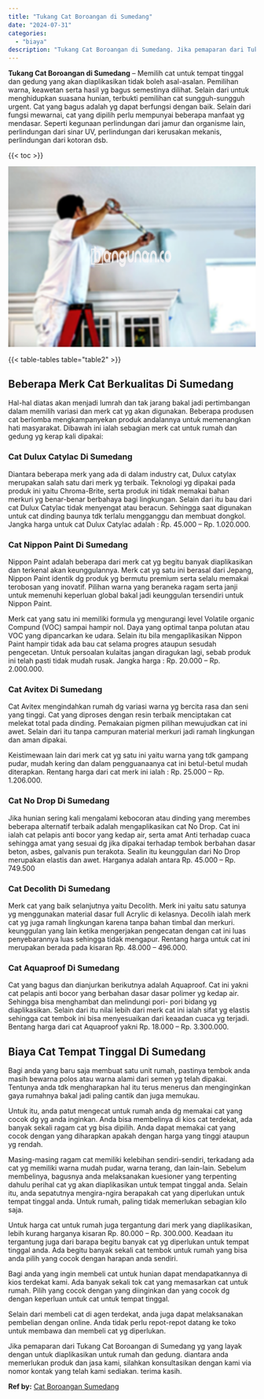 ```yaml
---
title: "Tukang Cat Boroangan di Sumedang"
date: "2024-07-31"
categories: 
  - "biaya"
description: "Tukang Cat Boroangan di Sumedang. Jika pemaparan dari Tukang Cat Boroangan di Sumedang yg yang layak dengan untuk diaplikasikan untuk rumah dan gedung. diant..."
---
```


**Tukang Cat Boroangan di Sumedang** – Memilih cat untuk tempat tinggal dan gedung yang akan diaplikasikan tidak boleh asal-asalan. Pemilihan warna, keawetan serta hasil yg bagus semestinya dilihat. Selain dari untuk menghidupkan suasana hunian, terbukti pemilihan cat sungguh-sungguh urgent. Cat yang bagus adalah yg dapat berfungsi dengan baik. Selain dari fungsi mewarnai, cat yang dipilih perlu mempunyai beberapa manfaat yg mendasar. Seperti kegunaan perlindungan dari jamur dan organisme lain, perlindungan dari sinar UV, perlindungan dari kerusakan mekanis, perlindungan dari kotoran dsb.

{{< toc >}}

![Tukang Cat Boroangan di Sumedang](/images/jasa-cat-murah17.png)

{{< table-tables table="table2" >}}

## Beberapa Merk Cat Berkualitas Di Sumedang

Hal-hal diatas akan menjadi lumrah dan tak jarang bakal jadi pertimbangan dalam memilih variasi dan merk cat yg akan digunakan. Beberapa produsen cat berlomba mengkampanyekan produk andalannya untuk memenangkan hati masyarakat. Dibawah ini ialah sebagian merk cat untuk rumah dan gedung yg kerap kali dipakai:

### Cat Dulux Catylac Di Sumedang

Diantara beberapa merk yang ada di dalam industry cat, Dulux catylax merupakan salah satu dari merk yg terbaik. Teknologi yg dipakai pada produk ini yaitu Chroma-Brite, serta produk ini tidak memakai bahan merkuri yg benar-benar berbahaya bagi lingkungan. Selain dari itu bau dari cat Dulux Catylac tidak menyengat atau beracun. Sehingga saat digunakan untuk cat dinding baunya tdk terlalu mengganggu dan membuat dongkol. Jangka harga untuk cat Dulux Catylac adalah : Rp. 45.000 – Rp. 1.020.000.

### Cat Nippon Paint Di Sumedang

Nippon Paint adalah beberapa dari merk cat yg begitu banyak diaplikasikan dan terkenal akan keunggulannya. Merk cat yg satu ini berasal dari Jepang, Nippon Paint identik dg produk yg bermutu premium serta selalu memakai terobosan yang inovatif. Pilihan warna yang beraneka ragam serta janji untuk memenuhi keperluan global bakal jadi keunggulan tersendiri untuk Nippon Paint.

Merk cat yang satu ini memiliki formula yg mengurangi level Volatile organic Compund (VOC) sampai hampir nol. Daya yang optimal tanpa polutan atau VOC yang dipancarkan ke udara. Selain itu bila mengaplikasikan Nippon Paint hampir tidak ada bau cat selama progres ataupun sesudah pengecetan. Untuk persoalan kulaitas jangan diragukan lagi, sebab produk ini telah pasti tidak mudah rusak. Jangka harga : Rp. 20.000 – Rp. 2.000.000.

### Cat Avitex Di Sumedang

Cat Avitex mengindahkan rumah dg variasi warna yg bercita rasa dan seni yang tinggi. Cat yang diproses dengan resin terbaik menciptakan cat melekat total pada dinding. Pemakaian pigmen pilihan mewujudkan cat ini awet. Selain dari itu tanpa campuran material merkuri jadi ramah lingkungan dan aman dipakai.

Keistimewaan lain dari merk cat yg satu ini yaitu warna yang tdk gampang pudar, mudah kering dan dalam pengguanaanya cat ini betul-betul mudah diterapkan. Rentang harga dari cat merk ini ialah : Rp. 25.000 – Rp. 1.206.000.

### Cat No Drop Di Sumedang

Jika hunian sering kali mengalami kebocoran atau dinding yang merembes beberapa alternatif terbaik adalah mengaplikasikan cat No Drop. Cat ini ialah cat pelapis anti bocor yang kedap air, serta amat Anti terhadap cuaca sehingga amat yang sesuai dg jika dipakai terhadap tembok berbahan dasar beton, asbes, galvanis pun terakota. Sealin itu keunggulan dari No Drop merupakan elastis dan awet. Harganya adalah antara Rp. 45.000 – Rp. 749.500

### Cat Decolith Di Sumedang

Merk cat yang baik selanjutnya yaitu Decolith. Merk ini yaitu satu satunya yg menggunakan material dasar full Acrylic di kelasnya. Decolih ialah merk cat yg juga ramah lingkungan karena tanpa bahan timbal dan merkuri. keunggulan yang lain ketika mengerjakan pengecatan dengan cat ini luas penyebarannya luas sehingga tidak mengapur. Rentang harga untuk cat ini merupakan berada pada kisaran Rp. 48.000 – 496.000.

### Cat Aquaproof Di Sumedang

Cat yang bagus dan dianjurkan berikutnya adalah Aquaproof. Cat ini yakni cat pelapis anti bocor yang berbahan dasar dasar polimer yg kedap air. Sehingga bisa menghambat dan melindungi pori- pori bidang yg diaplikasikan. Selain dari itu nilai lebih dari merk cat ini ialah sifat yg elastis sehingga cat tembok ini bisa menyesuaikan dari keaadan cuaca yg terjadi. Bentang harga dari cat Aquaproof yakni Rp. 18.000 – Rp. 3.300.000.

## Biaya Cat Tempat Tinggal Di Sumedang

Bagi anda yang baru saja membuat satu unit rumah, pastinya tembok anda masih bewarna polos atau warna alami dari semen yg telah dipakai. Tentunya anda tdk mengharapkan hal itu terus menerus dan menginginkan gaya rumahnya bakal jadi paling cantik dan juga memukau.

Untuk itu, anda patut mengecat untuk rumah anda dg memakai cat yang cocok dg yg anda inginkan. Anda bisa membelinya di kios cat terdekat, ada banyak sekali ragam cat yg bisa dipilih. Anda dapat memakai cat yang cocok dengan yang diharapkan apakah dengan harga yang tinggi ataupun yg rendah.

Masing-masing ragam cat memiliki kelebihan sendiri-sendiri, terkadang ada cat yg memiliki warna mudah pudar, warna terang, dan lain-lain. Sebelum membelinya, bagusnya anda melaksanakan kuesioner yang terpenting dahulu perihal cat yg akan diaplikasikan untuk tempat tinggal anda. Selain itu, anda sepatutnya mengira-ngira berapakah cat yang diperlukan untuk tempat tinggal anda. Untuk rumah, paling tidak memerlukan sebagian kilo saja.

Untuk harga cat untuk rumah juga tergantung dari merk yang diaplikasikan, lebih kurang harganya kisaran Rp. 80.000 – Rp. 300.000. Keadaan itu tergantung juga dari barapa begitu banyak cat yg diperlukan untuk tempat tinggal anda. Ada begitu banyak sekali cat tembok untuk rumah yang bisa anda pilih yang cocok dengan harapan anda sendiri.

Bagi anda yang ingin membeli cat untuk hunian dapat mendapatkannya di kios terdekat kami. Ada banyak sekali tok cat yang memasarkan cat untuk rumah. Pilih yang cocok dengan yang diinginkan dan yang cocok dg dengan keperluan untuk cat untuk tempat tinggal.

Selain dari membeli cat di agen terdekat, anda juga dapat melaksanakan pembelian dengan online. Anda tidak perlu repot-repot datang ke toko untuk membawa dan membeli cat yg diperlukan.

Jika pemaparan dari Tukang Cat Boroangan di Sumedang yg yang layak dengan untuk diaplikasikan untuk rumah dan gedung. diantara anda memerlukan produk dan jasa kami, silahkan konsultasikan dengan kami via nomor kontak yang telah kami sediakan. terima kasih.

**Ref by:** [Cat Boroangan Sumedang](https://id.wikipedia.org/wiki/Cat)
